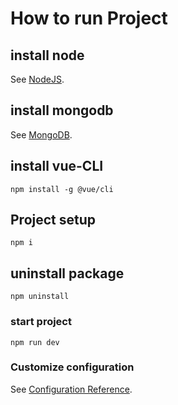 # How to run Project

## install node
See [NodeJS](https://nodejs.org/en/download/current/).

## install mongodb
See [MongoDB](https://www.mongodb.com/try/download/community).

## install vue-CLI
```
npm install -g @vue/cli
```

## Project setup
```
npm i
```

## uninstall package
```
npm uninstall 
```

### start project
```
npm run dev
```

### Customize configuration
See [Configuration Reference](https://cli.vuejs.org/config/).
